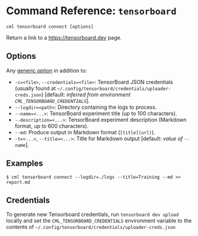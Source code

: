 # Command Reference: `tensorboard`

```usage
cml tensorboard connect [options]
```

Return a link to a <https://tensorboard.dev> page.

## Options

Any [generic option](/doc/ref) in addition to:

- `-c=<file>`, `--credentials=<file>`: TensorBoard JSON credentials (usually
  found at `~/.config/tensorboard/credentials/uploader-creds.json`) [default:
  *inferred from environment `CML_TENSORBOARD_CREDENTIALS`*].
- `--logdir=<path>`: Directory containing the logs to process.
- `--name=<...>`: TensorBoard experiment title (up to 100 characters).
- `--description=<...>`: TensorBoard experiment description (Markdown format, up
  to 600 characters).
- `--md`: Produce output in Markdown format (`[title](url)`).
- `-t=<...>`, `--title=<...>`: Title for Markdown output [default: *value of
  `--name`*].

## Examples

```cli
$ cml tensorboard connect --logdir=./logs --title=Training --md >> report.md
```

## Credentials

To generate new Tensorboard credentials, run `tensorboard dev upload` locally and set
the `CML_TENSORBOARD_CREDENTIALS` environment variable to the contents of
`~/.config/tensorboard/credentials/uploader-creds.json`
